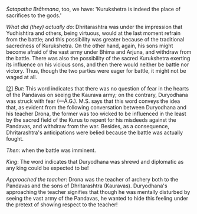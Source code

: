 *Śatapatha Brāhmana*, too, we have: 'Kurukshetra is indeed the place of sacrifices to the gods.'

*What did (they) actually do*: Dhritarashtra was under the impression that Yudhishtira and others, being virtuous, would at the last moment refrain from the battle; and this possibility was greater because of the traditional sacredness of Kurukshetra. On the other hand, again, his sons might become afraid of the vast army under Bhima and Arjuna, and withdraw from the battle. There was also the possibility of the sacred Kurukshetra exerting its influence on his vicious sons, and then there would neither be battle nor victory. Thus, though the two parties were eager for battle, it might not be waged at all.

[[2](#page--1-0)] *But*: This word indicates that there was no question of fear in the hearts of the Pandavas on seeing the Kaurava army; on the contrary, Duryodhana was struck with fear (—Ā.G.). M.S. says that this word conveys the idea that, as evident from the following conversation between Duryodhana and his teacher Drona, the former was too wicked to be influenced in the least by the sacred field of the Kurus to repent for his misdeeds against the Pandavas, and withdraw from the war. Besides, as a consequence, Dhritarashtra's anticipations were belied because the battle was actually fought.

*Then*: when the battle was imminent.

*King*: The word indicates that Duryodhana was shrewd and diplomatic as any king could be expected to be!

*Approached the teacher*: Drona was the teacher of archery both to the Pandavas and the sons of Dhritarashtra (Kauravas). Duryodhana's approaching the teacher signifies that though he was mentally disturbed by seeing the vast army of the Pandavas, he wanted to hide this feeling under the pretext of showing respect to the teacher!
